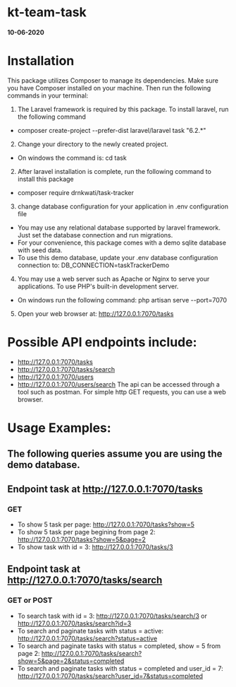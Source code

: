 # kt-team-task
#### 10-06-2020

# Installation
This package utilizes Composer to manage its dependencies. Make sure you have Composer installed on your machine.
Then run the following commands in your terminal: 
1) The Laravel framework is required by this package. To install laravel, run the following command
- composer create-project --prefer-dist laravel/laravel task "6.2.*"
2) Change your directory to the newly created project. 
- On windows the command is: cd task
2) After laravel installation is complete, run the following command to install this package
- composer require drnkwati/task-tracker
3) change database configuration for your application in .env configuration file
- You may use any relational database supported by laravel framework. Just set the database connection and run migrations.
- For your convenience, this package comes with a demo sqlite database with seed data. 
- To use this demo database, update your .env database configuration connection to: DB_CONNECTION=taskTrackerDemo
4) You may use a web server such as Apache or Nginx to serve your applications. To use PHP's built-in development server.
- On windows run the following command: php artisan serve --port=7070
5) Open your web browser at: http://127.0.0.1:7070/tasks

# Possible API endpoints include:
- http://127.0.0.1:7070/tasks
- http://127.0.0.1:7070/tasks/search
- http://127.0.0.1:7070/users
- http://127.0.0.1:7070/users/search
The api can be accessed through a tool such as postman. For simple http GET requests, you can use a web browser.

# Usage Examples: 
## The following queries assume you are using the demo database.

## Endpoint task at http://127.0.0.1:7070/tasks
### GET
-  To show 5 task per page: http://127.0.0.1:7070/tasks?show=5
-  To show 5 task per page begining from page 2: http://127.0.0.1:7070/tasks?show=5&page=2
-  To show task with id = 3: http://127.0.0.1:7070/tasks/3

## Endpoint task at http://127.0.0.1:7070/tasks/search
### GET or POST
-  To search task with id = 3: http://127.0.0.1:7070/tasks/search/3 or http://127.0.0.1:7070/tasks/search?id=3
-  To search and paginate tasks with status = active: http://127.0.0.1:7070/tasks/search?status=active
-  To search and paginate tasks with status = completed, show = 5 from page 2: http://127.0.0.1:7070/tasks/search?show=5&page=2&status=completed
-  To search and paginate tasks with status = completed and user_id = 7: http://127.0.0.1:7070/tasks/search?user_id=7&status=completed
